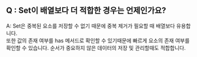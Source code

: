 ## Q : Set이 배열보다 더 적합한 경우는 언제인가요?

A: Set은 중복된 요소를 저장할 수 없기 때문에 중복 제거가 필요할 때 배열보다 유용합니다.  
또한 값의 존재 여부를 has 메서드로 확인할 수 있기때문에 빠르게 요소의 존재 여부를 확인할 수 있습니다.
순서가 중요하지 않은 데이터의 저장 및 관리할때도 적합합니다.
